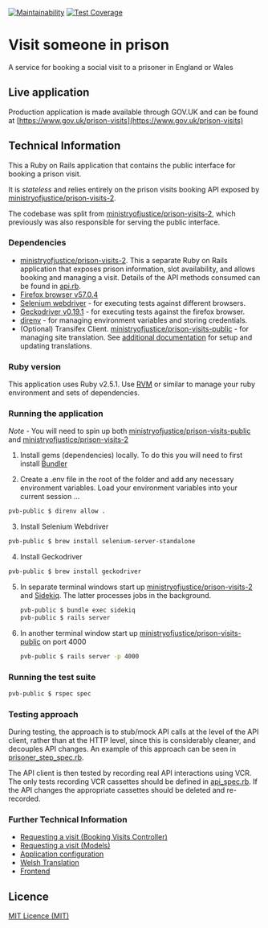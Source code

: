 [![Maintainability](https://api.codeclimate.com/v1/badges/030196c789926bb3382f/maintainability)](https://codeclimate.com/github/ministryofjustice/prison-visits-public/maintainability)
[![Test Coverage](https://api.codeclimate.com/v1/badges/030196c789926bb3382f/test_coverage)](https://codeclimate.com/github/ministryofjustice/prison-visits-public/test_coverage)

# Visit someone in prison

A service for booking a social visit to a prisoner in England or Wales


## Live application

Production application is made available through GOV.UK and can be found at [https://www.gov.uk/prison-visits](https://www.gov.uk/prison-visits) 


## Technical Information

This a Ruby on Rails application that contains the public interface for booking a prison visit.

It is *stateless* and relies entirely on the prison visits booking API exposed by [ministryofjustice/prison-visits-2](https://github.com/ministryofjustice/prison-visits-2). 

The codebase was split from [ministryofjustice/prison-visits-2](https://github.com/ministryofjustice/prison-visits-2), which previously was also responsible for serving the public interface.


### Dependencies

- [ministryofjustice/prison-visits-2](https://github.com/ministryofjustice/prison-visits-2). This a separate Ruby on Rails application that exposes prison information, slot availability, and allows booking and managing a visit. Details of the API methods consumed can be found in [api.rb](app/services/prison_visits/api.rb).
- [Firefox browser v57.0.4](https://download-installer.cdn.mozilla.net/pub/firefox/releases/57.0.4/mac/en-US/Firefox%2057.0.4.dmg)
- [Selenium webdriver](https://www.seleniumhq.org/projects/webdriver/) - for executing tests against different browsers.
- [Geckodriver v0.19.1](https://github.com/mozilla/geckodriver) - for executing tests against the firefox browser.
- [direnv](https://direnv.net/) - for managing environment variables and storing credentials.
- (Optional) Transifex Client. [ministryofjustice/prison-visits-public](https://github.com/ministryofjustice/prison-visits-public) - for managing site translation. See [additional documentation](docs/welsh_translation.md) for setup and updating translations.     


### Ruby version

This application uses Ruby v2.5.1. Use [RVM](https://rvm.io/) or similar to manage your ruby environment and sets of dependencies. 
    

### Running the application

*Note* - You will need to spin up both [ministryofjustice/prison-visits-public](https://github.com/ministryofjustice/prison-visits-public) and [ministryofjustice/prison-visits-2](https://github.com/ministryofjustice/prison-visits-2)

1. Install gems (dependencies) locally. To do this you will need to first install [Bundler](http://bundler.io/)

2. Create a .env file in the root of the folder and add any necessary environment variables. Load your environment variables into your current session ... 
```sh 
pvb-public $ direnv allow .

```
3. Install Selenium Webdriver
```sh
pvb-public $ brew install selenium-server-standalone

```

4. Install Geckodriver
```sh
pvb-public $ brew install geckodriver

```

5. In separate terminal windows start up [ministryofjustice/prison-visits-2](https://github.com/ministryofjustice/prison-visits-2) and [Sidekiq](https://sidekiq.org/). The latter processes jobs in the background.
    
    ```sh
    pvb-public $ bundle exec sidekiq
    pvb-public $ rails server

    ```
6. In another terminal window start up [ministryofjustice/prison-visits-public](https://github.com/ministryofjustice/prison-visits-public) on port 4000
    
    ```sh
    pvb-public $ rails server -p 4000
    
    ```

### Running the test suite

```sh
pvb-public $ rspec spec

```    

### Testing approach

During testing, the approach is to stub/mock API calls at the level of the API client, rather than at the HTTP level, since this is considerably cleaner, and decouples API changes. An example of this approach can be seen in [prisoner_step_spec.rb](spec/models/prisoner_step_spec.rb).

The API client is then tested by recording real API interactions using VCR. The only tests recording VCR cassettes should be defined in [api_spec.rb](spec/services/prison_visits/api_spec.rb). If the API changes the appropriate cassettes should be deleted and re-recorded.


### Further Technical Information

- [Requesting a visit (Booking Visits Controller)](docs/controllers.md)
- [Requesting a visit (Models)](docs/models.rb)
- [Application configuration](docs/configuration.md)
- [Welsh Translation](docs/welsh_translation.md)
- [Frontend](docs/frontend.md)


## Licence
[MIT Licence (MIT)](LICENCE)
